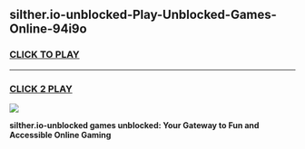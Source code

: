 
## silther.io-unblocked-Play-Unblocked-Games-Online-94i9o
<h3>
<a href="https://premium76.site?title=silther.io-unblocked&ref=25A">CLICK TO PLAY</a></h3>
<hr>

<h3>
<a href="https://premium76.site?title=silther.io-unblocked&ref=25A">CLICK 2 PLAY</a>
  
</h3>

<a href="https://premium76.site?title=silther.io-unblocked&ref=25A"><img src="https://clearcache.store/games.png"></a>


**silther.io-unblocked games unblocked: Your Gateway to Fun and Accessible Online Gaming**
